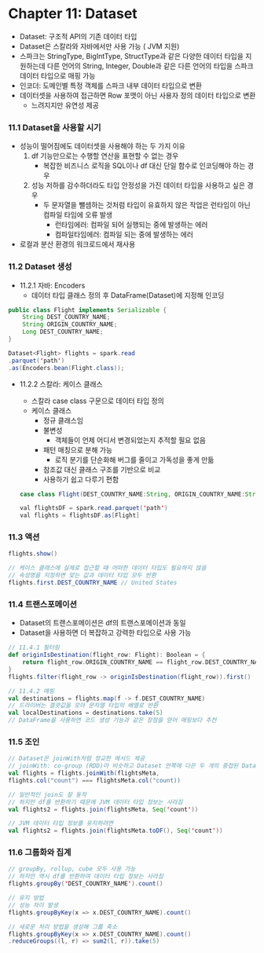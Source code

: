 # Chapter 11: Dataset

- Dataset: 구조적 API의 기존 데이터 타입
- Dataset은 스칼라와 자바에서만 사용 가능 ( JVM 지원)
- 스파크는 StringType, BigIntType, StructType과 같은 다양한 데이터 타입을 지원하는데 다른 언어의 String, Integer, Double과 같은 다른 언어의 타입을 스파크 데이터 타입으로 매핑 가능
- 인코더: 도메인별 특정 객체를 스파크 내부 데이터 타입으로 변환
- 데이터셋을 사용하여 접근하면 Row 포맷이 아닌 사용자 정의 데이터 타입으로 변환
    - 느려지지만 유연성 제공

### 11.1 Dataset을 사용할 시기

- 성능이 떨어짐에도 데이터셋을 사용해야 하는 두 가지 이유
    1. df 기능만으로는 수행할 연산을 표현할 수 없는 경우
        - 복잡한 비즈니스 로직을 SQL이나 df 대신 단일 함수로 인코딩해야 하는 경우
    2. 성능 저하를 감수하더라도 타입 안정성을 가진 데이터 타입을 사용하고 싶은 경우
        - 두 문자열을 뺄셈하는 것처럼 타입이 유효하지 않은 작업은 런타임이 아닌 컴파일 타임에 오류 발생
            - 런타임에러: 컴파일 되어 실행되는 중에 발생하는 에러
            - 컴파일타임에러: 컴파일 되는 중에 발생하는 에러
- 로컬과 분산 환경의 워크로드에서 재사용

### 11.2 Dataset 생성

- 11.2.1 자바: Encoders
    - 데이터 타입 클래스 정의 후 DataFrame(Dataset<Row>)에 지정해 인코딩

```java
public class Flight implements Serializable {
	String DEST_COUNTRY_NAME;
	String ORIGIN_COUNTRY_NAME;
	Long DEST_COUNTRY_NAME;
}

Dataset<Flight> flights = spark.read
.parquet('path')
.as(Encoders.bean(Flight.class));
```

- 11.2.2 스칼라: 케이스 클래스
    - 스칼라 case class 구문으로 데이터 타입 정의
    - 케이스 클래스
        - 정규 클래스임
        - 불변성
            - 객체들이 언제 어디서 변경되었는지 추적할 필요 없음
        - 패턴 매칭으로 분해 가능
            - 로직 분기를 단순화해 버그를 줄이고 가독성을 좋게 만듦
        - 참조값 대신 클래스 구조를 기반으로 비교
        - 사용하기 쉽고 다루기 편함

    ```java
    case class Flight(DEST_COUNTRY_NAME:String, ORIGIN_COUNTRY_NAME:String, count:BigInt)

    val flightsDF = spark.read.parquet('path')
    val flights = flightsDF.as[Flight] 
    ```

### 11.3 액션

```java
flights.show()

// 케이스 클래스에 실제로 접근할 때 어떠한 데이터 타입도 필요하지 않음
// 속성명을 지정하면 맞는 값과 데이터 타입 모두 반환
flights.first.DEST_COUNTRY_NAME // United States
```

### 11.4 트랜스포메이션

- Dataset의 트랜스포메이션은 df의 트랜스포메이션과 동일
- Dataset을 사용하면 더 복잡하고 강력한 타입으로 사용 가능

```scala
// 11.4.1 필터링
def originIsDestination(flight_row: Flight): Boolean = {
	return flight_row.ORIGIN_COUNTRY_NAME == flight_row.DEST_COUNTRY_NAME
}
flights.filter(flight_row -> originIsDestination(flight_row)).first()

// 11.4.2 매핑
val destinations = flights.map(f -> f.DEST_COUNTRY_NAME)
// 드라이버는 결괏값을 모아 문자열 타입의 배열로 반환
val localDestinations = destinations.take(5)
// DataFrame을 사용하면 코드 생성 기능과 같은 장점을 얻어 매핑보다 추천
```

### 11.5 조인

```scala
// Dataset은 joinWith처럼 정교한 메서드 제공
// joinWith: co-group (RDD)아 비슷하고 Dataset 안쪽에 다은 두 개의 중첩된 Dataset으로 구성
val flights = flights.joinWith(flightsMeta, 
flights.col("count") === flightsMeta.col("count))

// 일반적인 join도 잘 동작
// 하지만 df를 반환하기 때문에 JVM 데이터 타입 정보는 사라짐
val flights2 = flights.join(flightsMeta, Seq('count'))

// JVM 데이터 타입 정보를 유지하려면
val flights2 = flights.join(flightsMeta.toDF(), Seq('count'))
```

### 11.6 그룹화와 집계

```scala
// groupBy, rollup, cube 모두 사용 가능
// 하지만 역시 df를 반환하여 데이터 타입 정보는 사라짐
flights.groupBy('DEST_COUNTRY_NAME').count()

// 유지 방법
// 성능 차이 발생
flights.groupByKey(x => x.DEST_COUNTRY_NAME).count()

// 새로운 처리 방법을 생성해 그룹 축소
flights.groupByKey(x => x.DEST_COUNTRY_NAME).count()
.reduceGroups((l, r) => sum2(l, r)).take(5)
```